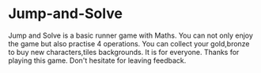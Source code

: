 # Jump-and-Solve
Jump and Solve is a basic runner game with Maths. You can not only enjoy the game but also practise 4 operations.
You can collect your gold,bronze to buy new characters,tiles backgrounds. It is for everyone. Thanks for playing this game. Don't hesitate for leaving feedback. 
